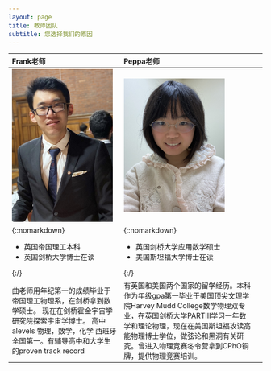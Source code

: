 ```yaml
---
layout: page
title: 教师团队
subtitle: 您选择我们的原因
---
```

| Frank老师 | Peppa老师 |  |
| :------ |:------ | :------ |
| <img src="/assets/img/frank.jpg" width="200"> | <img src="/assets/img/cynthia.JPG" width="200">  |  |
| {::nomarkdown}<ul><li> 英国帝国理工本科 </li><li> 英国剑桥大学博士在读 </li></ul>{:/}|{::nomarkdown}<ul><li> 英国剑桥大学应用数学硕士 </li><li> 美国斯坦福大学博士在读 </li></ul>{:/}|  |
| 曲老师用年纪第一的成绩毕业于帝国理工物理系，在剑桥拿到数学硕士。 现在在剑桥霍金宇宙学研究院探索宇宙学博士。 高中alevels 物理，数学，化学 西班牙全国第一。有辅导高中和大学生的proven track record | 有英国和美国两个国家的留学经历。本科作为年级gpa第一毕业于美国顶尖文理学院Harvey Mudd College数学物理双专业，在英国剑桥大学PARTIII学习一年数学和理论物理，现在在美国斯坦福攻读高能物理博士学位，做弦论和黑洞有关研究。曾进入物理竞赛冬令营拿到CPhO铜牌，提供物理竞赛培训。 | |





